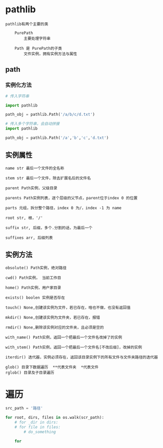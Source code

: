 
# pathlib

	pathlib有两个主要的类

		PurePath
			主要处理字符串
			
		Path 是 PurePath的子类
			文件实例，拥有实例方法与属性
			
## path

### 实例化方法


```python
# 传入字符串

import pathlib

path_obj = pathlib.Path('/a/b/c/d.txt')

```

```python
# 传入多个字符串，会自动拼接
import pathlib

path_obj = pathlib.Path('/a','b','c','d.txt')

```

## 实例属性

	name str 最后一个文件的全名称

	stem str 最后一个文件，除去扩展名后的文件名

	parent Path实例，父级目录

	parents Path实例列表，逐个层级的父节点，parent位于index 0 的位置

	parts 元组，拆分整个路径，index 0 为/，index -1 为 name

	root str, 根，'/'

	suffix str, 后缀，多个.分割的话，为最后一个

	suffixes arr, 后缀列表

## 实例方法

	obsolute() Path实例，绝对路径

	cwd() Path实例， 当前工作目

	home() Path实例，用户家目录

	exists() boolen 实例是否存在
  
	touch() None,创建该实例为文件，若已存在，啥也不做，也没有返回值

	mkdir() None,创建该实例为文件夹，若已存在，报错

	rmdir() None,删除该实例对应的文件夹，且必须是空的

	with_name() Path实例，返回一个把最后一个文件名改掉了的实例

	with_stem() Path实例，返回一个把最后一个文件名[不改后缀]，改掉的实例

	iterdir() 迭代器，实例必须存在，返回该目录实例下的所有文件与文件夹路径的迭代器

	glob() 目录下数据遍历  **代表文件夹  *代表文件
	rglob() 目录及子目录遍历
# 遍历

```python
src_path = '路径'

for root, dirs, files in os.walk(scr_path):
	# for _dir in dirs:
	# for file in files:
		# do_something

	for 
```